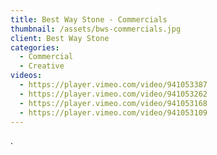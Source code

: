 ```yaml
---
title: Best Way Stone - Commercials
thumbnail: /assets/bws-commercials.jpg
client: Best Way Stone
categories:
  - Commercial
  - Creative
videos:
  - https://player.vimeo.com/video/941053387
  - https://player.vimeo.com/video/941053262
  - https://player.vimeo.com/video/941053168
  - https://player.vimeo.com/video/941053109
---
```

.
